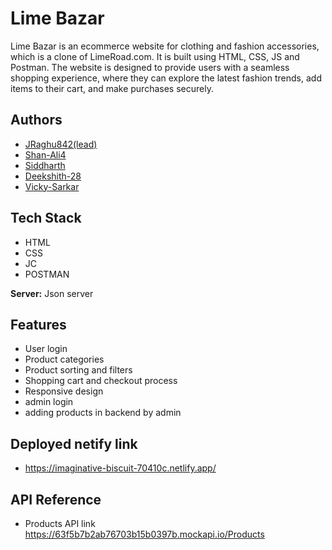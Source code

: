 
# Lime Bazar

Lime Bazar is an ecommerce website for clothing and fashion accessories, which is a clone of LimeRoad.com. It is built using HTML, CSS, JS and Postman. The website is designed to provide users with a seamless shopping experience, where they can explore the latest fashion trends, add items to their cart, and make purchases securely.


## Authors

- [JRaghu842(lead)](https://www.github.com/JRaghu842)
- [Shan-Ali4](https://www.github.com/Shan-Ali4)
- [Siddharth](https://www.github.com/853204)
- [Deekshith-28](https://www.github.com/Deekshith-28)
- [Vicky-Sarkar](https://www.github.com/Vicky-Sarkar)


## Tech Stack

- HTML
- CSS
- JC
- POSTMAN

**Server:** Json server


## Features

- User login
- Product categories 
- Product sorting and filters
- Shopping cart and checkout process
- Responsive design
- admin login
- adding products in backend by admin

## Deployed netify link
- https://imaginative-biscuit-70410c.netlify.app/

## API Reference

- Products API link
https://63f5b7b2ab76703b15b0397b.mockapi.io/Products

